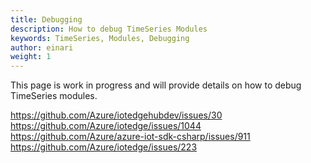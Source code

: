 ```yaml
---
title: Debugging
description: How to debug TimeSeries Modules
keywords: TimeSeries, Modules, Debugging
author: einari
weight: 1
---
```

This page is work in progress and will provide details on how to debug 
TimeSeries modules.

https://github.com/Azure/iotedgehubdev/issues/30
https://github.com/Azure/iotedge/issues/1044
https://github.com/Azure/azure-iot-sdk-csharp/issues/911
https://github.com/Azure/iotedge/issues/223
